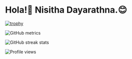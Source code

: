 # Hola!:wave: Nisitha Dayarathna.:blush:

[![trophy](https://github-profile-trophy.vercel.app/?username=nisithaD&theme=oldie)](https://github.com/ryo-ma/github-profile-trophy)

![GitHub metrics](https://metrics.lecoq.io/nisithaD)  

![GitHub streak stats](https://github-readme-streak-stats.herokuapp.com/?user=nisithaD)  

![Profile views](https://gpvc.arturio.dev/nisithaD)  

